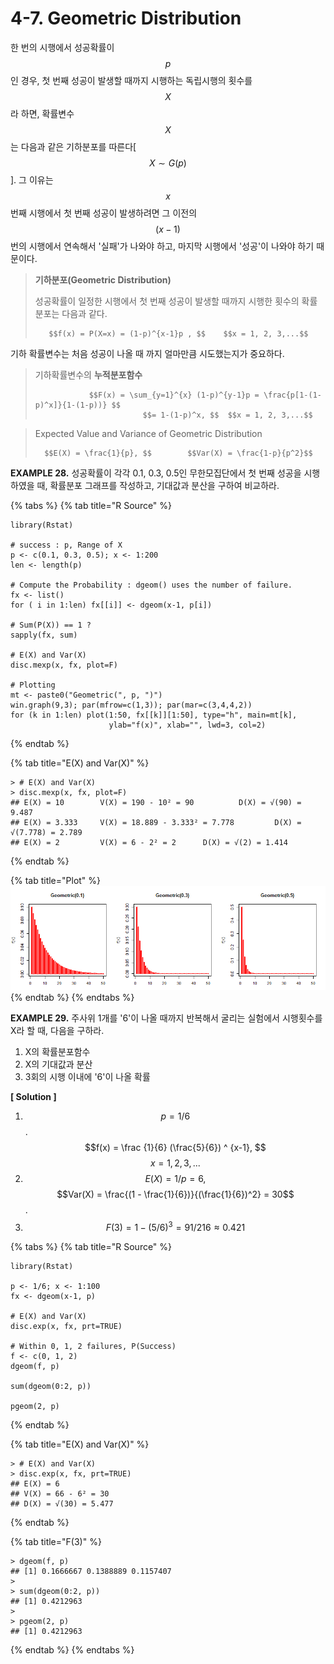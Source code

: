 # 4-7. Geometric Distribution

한 번의 시행에서 성공확률이 $$p$$인 경우, 첫 번째 성공이 발생할 때까지 시행하는 독립시행의 횟수를 $$X$$라 하면, 확률변수 $$X$$는 다음과 같은 기하분포를 따른다\[$$X  \sim G(p)$$\].  그 이유는 $$x$$ 번째 시행에서 첫 번째 성공이 발생하려면 그 이전의 $$(x-1)$$번의 시행에서 연속해서 '실패'가 나와야 하고, 마지막 시행에서 '성공'이 나와야 하기 때문이다.



> **기하분포\(Geometric Distribution\)**
>
> 성공확률이 일정한 시행에서 첫 번째 성공이 발생할 때까지 시행한 횟수의 확률분포는 다음과 같다.
>
>        $$f(x) = P(X=x) = (1-p)^{x-1}p , $$    $$x = 1, 2, 3,...$$

기하 확률변수는 처음 성공이 나올 때 까지 얼마만큼 시도했는지가 중요하다.

> 기하확률변수의 **누적분포함수**
>
>                 $$F(x) = \sum_{y=1}^{x} (1-p)^{y-1}p = \frac{p[1-(1-p)^x]}{1-(1-p))} $$    
>                             $$= 1-(1-p)^x, $$  $$x = 1, 2, 3,...$$

> Expected Value and Variance of Geometric Distribution
>
>       $$E(X) = \frac{1}{p}, $$        $$Var(X) = \frac{1-p}{p^2}$$



**EXAMPLE 28.**  성공확률이 각각 0.1, 0.3, 0.5인 무한모집단에서 첫 번째 성공을 시행하였을 때, 확률분포 그래프를 작성하고, 기대값과 분산을 구하여 비교하라.

{% tabs %}
{% tab title="R Source" %}
```text
library(Rstat)

# success : p, Range of X
p <- c(0.1, 0.3, 0.5); x <- 1:200
len <- length(p)

# Compute the Probability : dgeom() uses the number of failure.
fx <- list()
for ( i in 1:len) fx[[i]] <- dgeom(x-1, p[i])

# Sum(P(X)) == 1 ?
sapply(fx, sum)

# E(X) and Var(X)
disc.mexp(x, fx, plot=F)

# Plotting
mt <- paste0("Geometric(", p, ")")
win.graph(9,3); par(mfrow=c(1,3)); par(mar=c(3,4,4,2))
for (k in 1:len) plot(1:50, fx[[k]][1:50], type="h", main=mt[k],
                      ylab="f(x)", xlab="", lwd=3, col=2)
```
{% endtab %}

{% tab title="E\(X\) and Var\(X\)" %}
```text
> # E(X) and Var(X)
> disc.mexp(x, fx, plot=F)
## E(X) = 10        V(X) = 190 - 10² = 90          D(X) = √(90) = 9.487 
## E(X) = 3.333     V(X) = 18.889 - 3.333² = 7.778         D(X) = √(7.778) = 2.789 
## E(X) = 2         V(X) = 6 - 2² = 2      D(X) = √(2) = 1.414 
```
{% endtab %}

{% tab title="Plot" %}
![](../.gitbook/assets/image%20%28143%29.png)
{% endtab %}
{% endtabs %}



**EXAMPLE 29.** 주사위 1개를 '6'이 나올 때까지 반복해서 굴리는 실험에서 시행횟수를 X라 할 때, 다음을 구하라.

1. X의 확률분포함수
2. X의 기대값과 분산
3. 3회의 시행 이내에 '6'이 나올 확률

**\[ Solution \]**

1.  $$p = 1/6$$ . $$f(x) = \frac {1}{6} (\frac{5}{6}) ^ {x-1}, $$  $$x = 1,2,3,...$$ 
2. $$E(X) = 1/ p =6, $$     $$Var(X) = \frac{(1 - \frac{1}{6})}{(\frac{1}{6})^2} = 30$$ .
3.   $$F(3) = 1 - (5/6)^3 = 91/216 \approx 0.421$$ 

{% tabs %}
{% tab title="R Source" %}
```text
library(Rstat)

p <- 1/6; x <- 1:100
fx <- dgeom(x-1, p)

# E(X) and Var(X)
disc.exp(x, fx, prt=TRUE)

# Within 0, 1, 2 failures, P(Success)
f <- c(0, 1, 2)
dgeom(f, p)

sum(dgeom(0:2, p))

pgeom(2, p)
```
{% endtab %}

{% tab title="E\(X\) and Var\(X\)" %}
```text
> # E(X) and Var(X)
> disc.exp(x, fx, prt=TRUE)
## E(X) = 6 
## V(X) = 66 - 6² = 30 
## D(X) = √(30) = 5.477
```
{% endtab %}

{% tab title="F\(3\)" %}
```text
> dgeom(f, p)
## [1] 0.1666667 0.1388889 0.1157407
> 
> sum(dgeom(0:2, p))
## [1] 0.4212963
> 
> pgeom(2, p)
## [1] 0.4212963
```
{% endtab %}
{% endtabs %}



